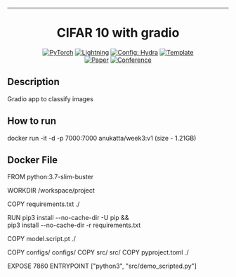 ______________________________________________________________________

<div align="center">

# CIFAR 10 with gradio

<a href="https://pytorch.org/get-started/locally/"><img alt="PyTorch" src="https://img.shields.io/badge/PyTorch-ee4c2c?logo=pytorch&logoColor=white"></a>
<a href="https://pytorchlightning.ai/"><img alt="Lightning" src="https://img.shields.io/badge/-Lightning-792ee5?logo=pytorchlightning&logoColor=white"></a>
<a href="https://hydra.cc/"><img alt="Config: Hydra" src="https://img.shields.io/badge/Config-Hydra-89b8cd"></a>
<a href="https://github.com/ashleve/lightning-hydra-template"><img alt="Template" src="https://img.shields.io/badge/-Lightning--Hydra--Template-017F2F?style=flat&logo=github&labelColor=gray"></a><br>
[![Paper](http://img.shields.io/badge/paper-arxiv.1001.2234-B31B1B.svg)](https://www.nature.com/articles/nature14539)
[![Conference](http://img.shields.io/badge/AnyConference-year-4b44ce.svg)](https://papers.nips.cc/paper/2020)

</div>

## Description

Gradio app to classify images

## How to run

docker run -it -d -p 7000:7000  anukatta/week3:v1  (size - 1.21GB)

## Docker File

FROM python:3.7-slim-buster

WORKDIR /workspace/project

COPY requirements.txt ./

RUN pip3 install --no-cache-dir -U pip && \
    pip3 install --no-cache-dir -r requirements.txt

COPY model.script.pt ./

COPY configs/ configs/
COPY src/ src/
COPY pyproject.toml ./


EXPOSE 7860
ENTRYPOINT ["python3", "src/demo_scripted.py"]
